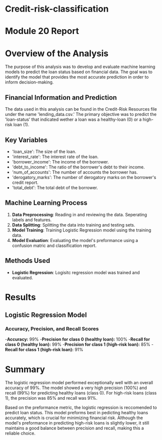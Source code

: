 # Credit-risk-classification

# Module 20 Report

# Overview of the Analysis

The purpose of this analysis was to develop and evaluate machine learning models to predict the loan status based on financial data. The goal was to identify the model that provides the most accurate prediction in order to inform decision-making.

## Financial Information and Prediction

The data used in this analysis can be found in the Credit-Risk Resources file under the name 'lending_data.csv.' The primary objective was to predict the 'loan-status' that indicated wether a loan was a healthy-loan (0) or a high-risk loan (1).

## Key Variables

- 'loan_size': The size of the loan.
- 'interest_rate': The interest rate of the loan.
- 'borrower_income': The income of the borrower.
- 'debt_to_income': The ratio of the borrower's debt to their income.
- 'num_of_accounts': The number of accounts the borrower has.
- 'derogatory_marks': The number of derogatory marks on the borrower's credit report.
- 'total_debt': The total debt of the borrower.

## Machine Learning Process

1. **Data Preprocessing**: Reading in and reviewing the data. Seperating labels and features.
2. **Data Splitting**: Splitting the data into training and testing sets.
3. **Model Training**: Training Logistic Regression model using the training data.
4. **Model Evaluation**: Evaluating the model's preformance using a confusion matric and classification report.

## Methods Used
- **Logistic Regression**: Logisitc regression model was trained and evaluated.

# Results

## Logistic Regression Model

### Accuracy, Precision, and Recall Scores

-**Accuracy:** 99%
-**Precision for class 0 (healthy loan):** 100%
-**Recall for class 0 (healthy loan):** 99%
-**Precision for class 1 (high-risk loan):** 85%
-**Recall for class 1 (high-risk loan):** 91%

# Summary

The logistic regression model performed exceptionally well with an overall accuracy of 99%. The model showed a very high precision (100%) and recall (99%) for predicting healthy loans (class 0). For high-risk loans (class 1), the precision was 85% and recall was 91%.

Based on the preformance metric, the logistic regression is reccomended to predict loan status. This model preforms best in pedicting healthy loans accurately, which is crucial for minimizing financial risk. Although the model's preformance in predicting high-risk loans is slightly lower, it still maintains a good balance between precision and recall, making this a reliable choice.


